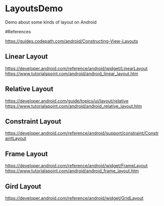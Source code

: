 # LayoutsDemo
Demo about some kinds of layout on Android

#References

https://guides.codepath.com/android/Constructing-View-Layouts
## Linear Layout

https://developer.android.com/reference/android/widget/LinearLayout
https://www.tutorialspoint.com/android/android_linear_layout.htm

## Relative Layout

https://developer.android.com/guide/topics/ui/layout/relative
https://www.tutorialspoint.com/android/android_relative_layout.htm

## Constraint Layout

https://developer.android.com/reference/android/support/constraint/ConstraintLayout

## Frame Layout

https://developer.android.com/reference/android/widget/FrameLayout
https://www.tutorialspoint.com/android/android_frame_layout.htm

## Gird Layout

https://developer.android.com/reference/android/widget/GridLayout